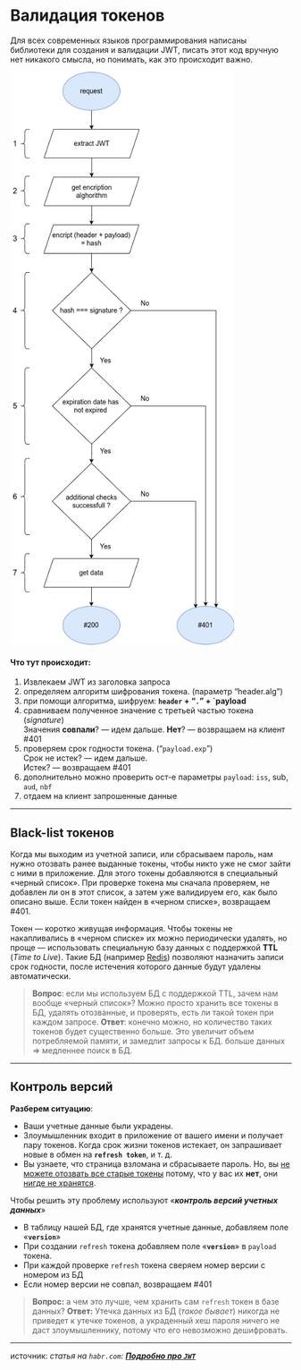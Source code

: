 # Валидация токенов

Для всех современных языков программирования написаны библиотеки для создания и валидации JWT, писать этот код вручную нет никакого смысла, но понимать, как это происходит важно.

![Валидация токенов](./_Attachments_JWT03-Валидация_токенов/image.png)

#### **Что тут происходит:**
1. Извлекаем JWT из заголовка запроса
2. определяем алгоритм шифрования токена. (параметр “header.alg”)
3. при помощи алгоритма, шифруем:    **`header` + “`.`” + `payload**
4. сравниваем полученное значение с третьей частью токена (*signature*)  
	Значения **совпали**? — идем дальше. 
	**Нет**? — возвращаем на клиент #401
5. проверяем срок годности токена. (“`payload.exp`”)  
	Срок не истек? — идем дальше.  
	Истек? — возвращаем #401
6. дополнительно можно проверить ост-е параметры `payload`: `iss`, sub, `aud`, `nbf`
7. отдаем на клиент запрошенные данные

---
## **Black-list** токенов
Когда мы выходим из учетной записи, или сбрасываем пароль, нам нужно отозвать ранее выданные токены, чтобы никто уже не смог зайти с ними в приложение. Для этого токены добавляются в специальный «черный список». При проверке токена мы сначала проверяем, не добавлен ли он в этот список, а затем уже валидируем его, как было описано выше. Если токен найден в «черном списке», возвращаем #401.

Токен — коротко живущая информация. Чтобы токены не накапливались в «черном списке» их можно периодически удалять, но проще — использовать специальную базу данных с поддержкой **TTL** (*Time to Live*). Такие БД (например [Redis](https://redis.io/)) позволяют назначить записи срок годности, после истечения которого данные будут удалены автоматически.

> **Вопрос**: если мы используем БД с поддержкой TTL, зачем нам вообще «черный список»? Можно просто хранить все токены в БД, удалять отозванные, и проверять, есть ли такой токен при каждом запросе.
> **Ответ**: конечно можно, но количество таких токенов будет существенно больше. Это увеличит объем потребляемой памяти, и замедлит запросы к БД. больше данных => медленнее поиск в БД.

---
## Контроль версий

**Разберем ситуацию**:
- Ваши учетные данные были украдены.
- Злоумышленник входит в приложение от вашего имени и получает пару токенов. Когда срок жизни токенов истекает, он запрашивает новые в обмен на **`refresh token`**, и т. д.
- Вы узнаете, что страница взломана и сбрасываете пароль. Но, вы <u>не можете отозвать все старые токены</u> потому, что у вас их **нет**, они <u>нигде не хранятся</u>.

Чтобы решить эту проблему используют «***контроль версий учетных данных***»
- В таблицу нашей БД, где хранятся учетные данные, добавляем поле «**`version`**»    
- При создании `refresh` токена добавляем поле «**`version`**» в `payload` токена.    
- При каждой проверке `refresh` токена сверяем номер версии с номером из БД    
- Если номер версии не совпал, возвращаем #401    

> **Вопрос:** а чем это лучше, чем хранить сам `refresh` токен в базе данных?
> **Ответ:** Утечка данных из БД (*такое бывает*) никогда не приведет к утечке токенов, а украденный хеш пароля ничего не даст злоумышленнику, потому что его невозможно дешифровать.

---
источник: *статья на `habr.com`: [**Подробно про `JWT`**](https://habr.com/ru/articles/842056/)*
